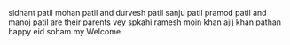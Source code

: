sidhant patil mohan patil and durvesh patil 
sanju patil pramod patil and manoj patil are their parents
vey spkahi
ramesh
moin khan ajij khan pathan happy eid
soham my
Welcome